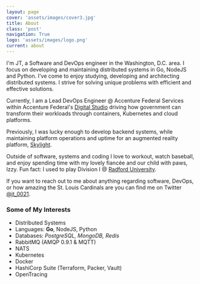 ```yaml
---
layout: page
cover: 'assets/images/cover3.jpg'
title: About
class: 'post'
navigation: True
logo: 'assets/images/logo.png'
current: about
---
```


I'm JT, a Software and DevOps engineer in the Washington, D.C. area. I focus
on developing and maintaining distributed systems in Go, NodeJS and Python. I've
come to enjoy studying, developing and architecting distributed systems. I 
strive for solving unique problems with efficient and effective solutions.

Currently, I am a Lead DevOps Engineer @ Accenture Federal Services within 
Accenture Federal's [Digital Studio](https://www.accenture.com/us-en/service-accenture-federal-digital-studio)
driving how government can transform their workloads through containers, 
Kubernetes and cloud platforms.

Previously, I was lucky enough to develop backend systems, while maintaining
platform operations and uptime for an augmented reality platform, [Skylight](https://upskill.io/skylight/skylight-overview/).

Outside of software, systems and coding I love to workout, watch baseball, and 
enjoy spending time with my lovely fiancée and our child with paws, Izzy. 
Fun fact: I used to play Division I @ [Radford University](http://www.radfordathletics.com/index.aspx?path=baseball).

If you want to reach out to me about anything regarding software, DevOps,
or how amazing the St. Louis Cardinals are you can find me on Twitter
[@jt_0021](http://www.twitter.com/jt_0021).

### Some of My Interests

- Distributed Systems
- Languages: **Go**, NodeJS, Python
- Databases: *PostgreSQL, MongoDB, Redis*
- RabbitMQ (AMQP 0.9.1 & MQTT)
- NATS
- Kubernetes
- Docker
- HashiCorp Suite (Terraform, Packer, Vault)
- OpenTracing
